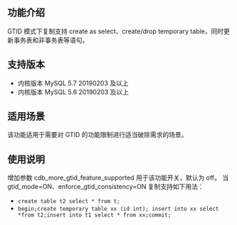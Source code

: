 ## 功能介绍
GTID 模式下复制支持 create as select、create/drop temporary table，同时更新事务表和非事务表等语句。

## 支持版本
- 内核版本 MySQL 5.7 20190203 及以上
- 内核版本 MySQL 5.6 20190203 及以上

## 适用场景
该功能适用于需要对 GTID 的功能限制进行适当破除需求的场景。

## 使用说明
增加参数 cdb_more_gtid_feature_supported 用于该功能开关，默认为 off。
当 gtid_mode=ON、enforce_gtid_consistency=ON 复制支持如下用法：
- `create table t2 select * from t;`
- `begin;create temporary table xx (id int); insert into xx select *from t2;insert into t1 select * from xx;commit;`
